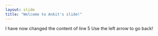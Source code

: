 ```yaml
---
layout: slide
title: "Welcome to Ankit's slide!"
---
```

I have now changed the content of line 5
Use the left arrow to go back!